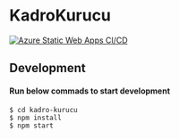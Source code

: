 # KadroKurucu

[![Azure Static Web Apps CI/CD](https://github.com/codefirst-io-tech/team-builder/actions/workflows/azure-static-web-apps-ambitious-island-0b2b4ed03.yml/badge.svg?branch=main)](https://github.com/codefirst-io-tech/team-builder/actions/workflows/azure-static-web-apps-ambitious-island-0b2b4ed03.yml)

## Development

#### Run below commads to start development

    $ cd kadro-kurucu
    $ npm install
    $ npm start
